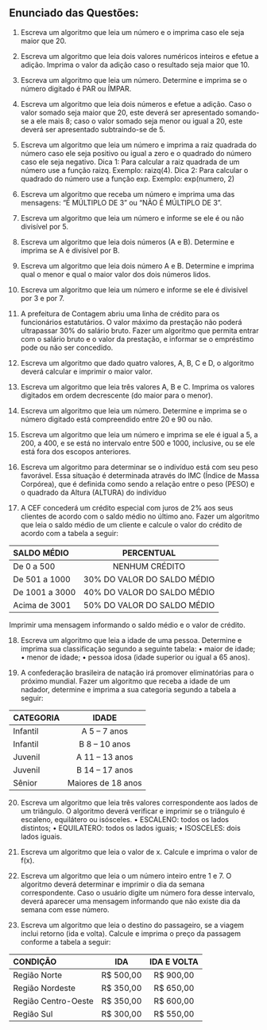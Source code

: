 ## Enunciado das Questões:

1) Escreva um algoritmo que leia um número e o imprima caso ele seja maior que 20.

2) Escreva um algoritmo que leia dois valores numéricos inteiros e efetue a adição. Imprima o valor da adição caso o resultado seja maior que 10.

3) Escreva um algoritmo que leia um número. Determine e imprima se o número digitado é PAR ou ÍMPAR.

4) Escreva um algoritmo que leia dois números e efetue a adição. Caso o valor somado seja maior que 20, este deverá ser apresentado somando-se a ele mais 8; caso o valor somado seja menor ou igual a 20, este deverá ser apresentado subtraindo-se de 5.

5) Escreva um algoritmo que leia um número e imprima a raiz quadrada do número caso ele seja positivo ou igual a zero e o quadrado do número caso ele seja negativo.
    Dica 1: Para calcular a raiz quadrada de um número use a função raizq. Exemplo: raizq(4).
    Dica 2: Para calcular o quadrado do número use a função exp. Exemplo: exp(numero, 2)

6) Escreva um algoritmo que receba um número e imprima uma das mensagens: “É MÚLTIPLO DE 3” ou “NÃO É MÚLTIPLO DE 3”.

7) Escreva um algoritmo que leia um número e informe se ele é ou não divisível por 5.

8) Escreva um algoritmo que leia dois números (A e B). Determine e imprima se A é divisível por B.

9) Escreva um algoritmo que leia dois número A e B. Determine e imprima qual o menor e qual o maior valor dos dois números lidos.

10) Escreva um algoritmo que leia um número e informe se ele é divisível por 3 e por 7.

11) A prefeitura de Contagem abriu uma linha de crédito para os funcionários estatutários. O valor máximo da prestação não poderá ultrapassar 30% do salário bruto. Fazer um algoritmo que permita entrar com o salário bruto e o valor da prestação, e informar se o empréstimo pode ou não ser concedido.

12) Escreva um algoritmo que dado quatro valores, A, B, C e D, o algoritmo deverá calcular e imprimir o maior valor. 

13) Escreva um algoritmo que leia três valores A, B e C. Imprima os valores digitados em ordem decrescente (do maior para o menor).

14) Escreva um algoritmo que leia um número. Determine e imprima se o número digitado está compreendido entre 20 e 90 ou não.

15) Escreva um algoritmo que leia um número e imprima se ele é igual a 5, a 200, a 400, e se está no intervalo entre 500 e 1000, inclusive, ou se ele está fora dos escopos anteriores.

16) Escreva um algoritmo para determinar se o indivíduo está com seu peso favorável. Essa situação é determinada através do IMC (Índice de Massa Corpórea), que é definida como sendo a relação entre o peso (PESO) e o quadrado da Altura (ALTURA) do indivíduo

17) A CEF concederá um crédito especial com juros de 2% aos seus clientes de acordo com o saldo médio no último ano. Fazer um algoritmo que leia o saldo médio de um cliente e calcule o valor do crédito de acordo com a tabela a seguir:

| SALDO MÉDIO | PERCENTUAL|
| :--- | :---: |
| De 0 a 500 | NENHUM CRÉDITO |
| De 501 a 1000 | 30% DO VALOR DO SALDO MÉDIO |
| De 1001 a 3000 | 40% DO VALOR DO SALDO MÉDIO |
| Acima de 3001 | 50% DO VALOR DO SALDO MÉDIO |
Imprimir uma mensagem informando o saldo médio e o valor de crédito.

18) Escreva um algoritmo que leia a idade de uma pessoa. Determine e imprima sua classificação segundo a seguinte tabela:
    • maior de idade;
    • menor de idade;
    • pessoa idosa (idade superior ou igual a 65 anos).

19) A confederação brasileira de natação irá promover eliminatórias para o próximo mundial. Fazer um algoritmo que receba a idade de um nadador, determine e imprima a sua categoria segundo a tabela a seguir:

| CATEGORIA | IDADE |
| :--- | :---: |
| Infantil | A 5 – 7 anos |
| Infantil | B 8 – 10 anos |
| Juvenil | A 11 – 13 anos |
| Juvenil | B 14 – 17 anos |
| Sênior | Maiores de 18 anos |

20) Escreva um algoritmo que leia três valores correspondente aos lados de um triângulo. O algoritmo deverá verificar e imprimir se o triângulo é escaleno, equilátero ou isósceles.
    • ESCALENO: todos os lados distintos;
    • EQUILATERO: todos os lados iguais;
    • ISOSCELES: dois lados iguais.

21) Escreva um algoritmo que leia o valor de x. Calcule e imprima o valor de f(x). 

22) Escreva um algoritmo que leia o um número inteiro entre 1 e 7. O algoritmo deverá determinar e imprimir o dia da semana correspondente. Caso o usuário digite um número fora desse intervalo, deverá aparecer uma mensagem informando que não existe dia da semana com esse número. 

23) Escreva um algoritmo que leia o destino do passageiro, se a viagem inclui retorno (ida e volta). Calcule e imprima o preço da passagem conforme a tabela a seguir:

| CONDIÇÃO | IDA | IDA E VOLTA |
| :--- | :---: | :---: |
| Região Norte | R$ 500,00 | R$ 900,00 |
| Região Nordeste | R$ 350,00 | R$ 650,00 |
| Região Centro-Oeste | R$ 350,00 | R$ 600,00 |
| Região Sul | R$ 300,00 | R$ 550,00 |